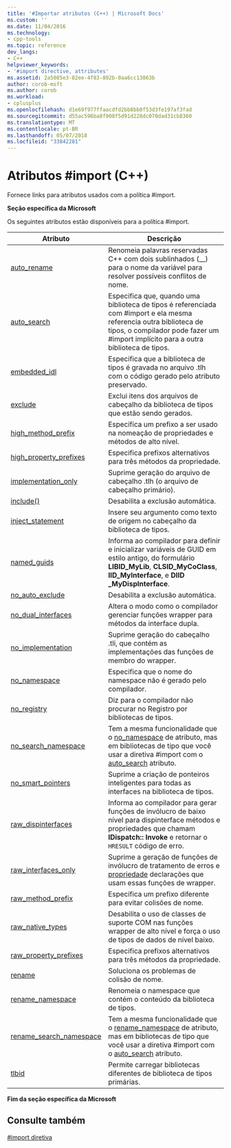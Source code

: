 ```yaml
---
title: '#Importar atributos (C++) | Microsoft Docs'
ms.custom: ''
ms.date: 11/04/2016
ms.technology:
- cpp-tools
ms.topic: reference
dev_langs:
- C++
helpviewer_keywords:
- '#import directive, attributes'
ms.assetid: 2a5085e3-82ee-4f83-892b-0aa6cc13863b
author: corob-msft
ms.author: corob
ms.workload:
- cplusplus
ms.openlocfilehash: d1e69f977ffaacdfd2bb8bb0f53d3fe197af3fad
ms.sourcegitcommit: d55ac596ba8f908f5d91d228dc070dad31cb8360
ms.translationtype: MT
ms.contentlocale: pt-BR
ms.lasthandoff: 05/07/2018
ms.locfileid: "33842281"
---
```

# <a name="import-attributes-c"></a>Atributos #import (C++)
Fornece links para atributos usados com a política #import.  
  
 **Seção específica da Microsoft**  
  
 Os seguintes atributos estão disponíveis para a política #import.  
  
|Atributo|Descrição|  
|---------------|-----------------|  
|[auto_rename](../preprocessor/auto-rename.md)|Renomeia palavras reservadas C++ com dois sublinhados (__) para o nome da variável para resolver possíveis conflitos de nome.|  
|[auto_search](../preprocessor/auto-search.md)|Especifica que, quando uma biblioteca de tipos é referenciada com #import e ela mesma referencia outra biblioteca de tipos, o compilador pode fazer um #import implícito para a outra biblioteca de tipos.|  
|[embedded_idl](../preprocessor/embedded-idl.md)|Especifica que a biblioteca de tipos é gravada no arquivo .tlh com o código gerado pelo atributo preservado.|  
|[exclude](../preprocessor/exclude-hash-import.md)|Exclui itens dos arquivos de cabeçalho da biblioteca de tipos que estão sendo gerados.|  
|[high_method_prefix](../preprocessor/high-method-prefix.md)|Especifica um prefixo a ser usado na nomeação de propriedades e métodos de alto nível.|  
|[high_property_prefixes](../preprocessor/high-property-prefixes.md)|Especifica prefixos alternativos para três métodos da propriedade.|  
|[implementation_only](../preprocessor/implementation-only.md)|Suprime geração do arquivo de cabeçalho .tlh (o arquivo de cabeçalho primário).|  
|[include()](../preprocessor/include-parens.md)|Desabilita a exclusão automática.|  
|[inject_statement](../preprocessor/inject-statement.md)|Insere seu argumento como texto de origem no cabeçalho da biblioteca de tipos.|  
|[named_guids](../preprocessor/named-guids.md)|Informa ao compilador para definir e inicializar variáveis de GUID em estilo antigo, do formulário **LIBID_MyLib**, **CLSID_MyCoClass**, **IID_MyInterface**, e **DIID _MyDispInterface**.|  
|[no_auto_exclude](../preprocessor/no-auto-exclude.md)|Desabilita a exclusão automática.|  
|[no_dual_interfaces](../preprocessor/no-dual-interfaces.md)|Altera o modo como o compilador gerenciar funções wrapper para métodos da interface dupla.|  
|[no_implementation](../preprocessor/no-implementation.md)|Suprime geração do cabeçalho .tli, que contém as implementações das funções de membro do wrapper.|  
|[no_namespace](../preprocessor/no-namespace.md)|Especifica que o nome do namespace não é gerado pelo compilador.|  
|[no_registry](../preprocessor/no-registry.md)|Diz para o compilador não procurar no Registro por bibliotecas de tipos.|  
|[no_search_namespace](../preprocessor/no-search-namespace.md)|Tem a mesma funcionalidade que o [no_namespace](../preprocessor/no-namespace.md) de atributo, mas em bibliotecas de tipo que você usar a diretiva #import com o [auto_search](../preprocessor/auto-search.md) atributo.|  
|[no_smart_pointers](../preprocessor/no-smart-pointers.md)|Suprime a criação de ponteiros inteligentes para todas as interfaces na biblioteca de tipos.|  
|[raw_dispinterfaces](../preprocessor/raw-dispinterfaces.md)|Informa ao compilador para gerar funções de invólucro de baixo nível para dispinterface métodos e propriedades que chamam **IDispatch:: Invoke** e retornar o `HRESULT` código de erro.|  
|[raw_interfaces_only](../preprocessor/raw-interfaces-only.md)|Suprime a geração de funções de invólucro de tratamento de erros e [propriedade](../cpp/property-cpp.md) declarações que usam essas funções de wrapper.|  
|[raw_method_prefix](../preprocessor/raw-method-prefix.md)|Especifica um prefixo diferente para evitar colisões de nome.|  
|[raw_native_types](../preprocessor/raw-native-types.md)|Desabilita o uso de classes de suporte COM nas funções wrapper de alto nível e força o uso de tipos de dados de nível baixo.|  
|[raw_property_prefixes](../preprocessor/raw-property-prefixes.md)|Especifica prefixos alternativos para três métodos da propriedade.|  
|[rename](../preprocessor/rename-hash-import.md)|Soluciona os problemas de colisão de nome.|  
|[rename_namespace](../preprocessor/rename-namespace.md)|Renomeia o namespace que contém o conteúdo da biblioteca de tipos.|  
|[rename_search_namespace](../preprocessor/rename-search-namespace.md)|Tem a mesma funcionalidade que o [rename_namespace](../preprocessor/rename-namespace.md) de atributo, mas em bibliotecas de tipo que você usar a diretiva #import com o [auto_search](../preprocessor/auto-search.md) atributo.|  
|[tlbid](../preprocessor/tlbid.md)|Permite carregar bibliotecas diferentes de biblioteca de tipos primárias.|  
  
 **Fim da seção específica da Microsoft**  
  
## <a name="see-also"></a>Consulte também  
 [#import diretiva](../preprocessor/hash-import-directive-cpp.md)